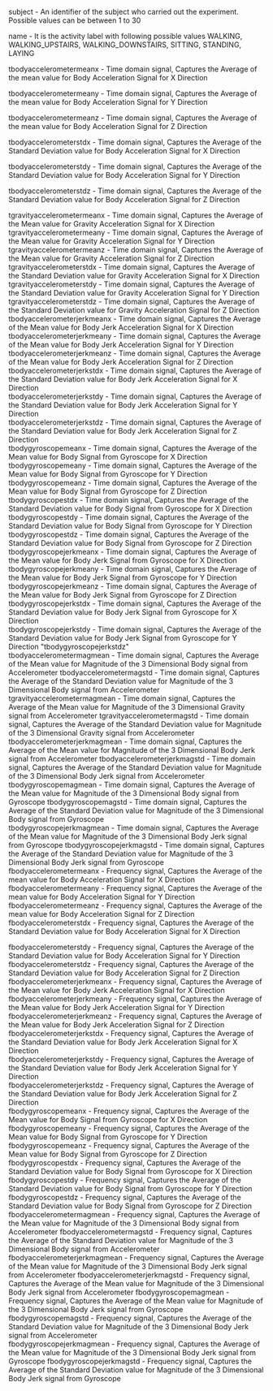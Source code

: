 subject - An identifier of the subject who carried out the experiment.
Possible values can be between 1 to 30

name - It is the activity label with following possible values
WALKING, WALKING_UPSTAIRS, WALKING_DOWNSTAIRS, SITTING, STANDING, LAYING                         

tbodyaccelerometermeanx - Time domain signal, Captures the Average of the mean value for Body Acceleration Signal for X Direction

tbodyaccelerometermeany   - Time domain signal, Captures the Average of the mean value for Body Acceleration Signal for Y Direction   

tbodyaccelerometermeanz   - Time domain signal, Captures the Average of the mean value for Body Acceleration Signal for Z Direction

tbodyaccelerometerstdx    - Time domain signal, Captures the Average of the Standard Deviation value for Body Acceleration Signal for X Direction   

tbodyaccelerometerstdy      - Time domain signal, Captures the Average of the Standard Deviation value for Body Acceleration Signal for Y Direction     

tbodyaccelerometerstdz 	- Time domain signal, Captures the Average of the Standard Deviation value for Body Acceleration Signal for Z Direction          

tgravityaccelerometermeanx	-     Time domain signal, Captures the Average of the Mean value for Gravity Acceleration Signal for X Direction          
tgravityaccelerometermeany	-	Time domain signal, Captures the Average of the Mean  value for Gravity Acceleration Signal for Y Direction             
tgravityaccelerometermeanz	-	Time domain signal, Captures the Average of the Mean  value for Gravity Acceleration Signal for Z Direction          
tgravityaccelerometerstdx	-	Time domain signal, Captures the Average of the Standard Deviation value for Gravity Acceleration Signal for X Direction              
tgravityaccelerometerstdy	-	Time domain signal, Captures the Average of the Standard Deviation value for Gravity Acceleration Signal for Y Direction          
tgravityaccelerometerstdz	-	Time domain signal, Captures the Average of the Standard Deviation value for Gravity Acceleration Signal for Z Direction              
tbodyaccelerometerjerkmeanx	-	Time domain signal, Captures the Average of the Mean value for Body Jerk Acceleration Signal for X Direction          
tbodyaccelerometerjerkmeany	-	Time domain signal, Captures the Average of the Mean value for Body Jerk Acceleration Signal for Y Direction            
tbodyaccelerometerjerkmeanz	-	Time domain signal, Captures the Average of the Mean value for Body Jerk Acceleration Signal for Z Direction             
tbodyaccelerometerjerkstdx	-	Time domain signal, Captures the Average of the Standard Deviation value for Body Jerk Acceleration Signal for X Direction               
tbodyaccelerometerjerkstdy	-	Time domain signal, Captures the Average of the Standard Deviation value for Body Jerk Acceleration Signal for Y Direction               
tbodyaccelerometerjerkstdz	-	Time domain signal, Captures the Average of the Standard Deviation value for Body Jerk Acceleration Signal for Z Direction                  
tbodygyroscopemeanx	-	Time domain signal, Captures the Average of the Mean value for Body Signal from Gyroscope for X Direction   
tbodygyroscopemeany	-	Time domain signal, Captures the Average of the Mean value for Body Signal from Gyroscope for Y Direction             
tbodygyroscopemeanz	-	Time domain signal, Captures the Average of the Mean value for Body Signal from Gyroscope for Z Direction   
tbodygyroscopestdx	-	Time domain signal, Captures the Average of the Standard Deviation value for Body Signal from Gyroscope for X Direction              
tbodygyroscopestdy	-	Time domain signal, Captures the Average of the Standard Deviation value for Body Signal from Gyroscope for Y Direction                       
tbodygyroscopestdz	-	Time domain signal, Captures the Average of the Standard Deviation value for Body Signal from Gyroscope for Z Direction                         
tbodygyroscopejerkmeanx	-	Time domain signal, Captures the Average of the Mean value for Body Jerk Signal from Gyroscope for X Direction              
tbodygyroscopejerkmeany	-	Time domain signal, Captures the Average of the Mean value for Body Jerk Signal from Gyroscope for Y Direction                    
tbodygyroscopejerkmeanz	-	Time domain signal, Captures the Average of the Mean value for Body Jerk Signal from Gyroscope for Z Direction              
tbodygyroscopejerkstdx	-	Time domain signal, Captures the Average of the Standard Deviation value for Body Jerk Signal from Gyroscope for X Direction                     
tbodygyroscopejerkstdy	-	Time domain signal, Captures the Average of the Standard Deviation value for Body Jerk Signal from Gyroscope for Y Direction                      "tbodygyroscopejerkstdz"       
tbodyaccelerometermagmean	-	Time domain signal, Captures the Average of the Mean value for Magnitude of the 3 Dimensional Body signal from Accelerometer
tbodyaccelerometermagstd	-     Time domain signal, Captures the Average of the Standard Deviation value for Magnitude of the 3 Dimensional Body signal from Accelerometer
tgravityaccelerometermagmean	-	Time domain signal, Captures the Average of the Mean value for Magnitude of the 3 Dimensional Gravity signal from Accelerometer
tgravityaccelerometermagstd	-	Time domain signal, Captures the Average of the Standard Deviation value for Magnitude of the 3 Dimensional Gravity signal from Accelerometer  
tbodyaccelerometerjerkmagmean	-	Time domain signal, Captures the Average of the Mean value for Magnitude of the 3 Dimensional Body Jerk signal from Accelerometer
tbodyaccelerometerjerkmagstd	-	 Time domain signal, Captures the Average of the Standard Deviation value for Magnitude of the 3 Dimensional Body Jerk signal from Accelerometer
tbodygyroscopemagmean	-	Time domain signal, Captures the Average of the Mean value for Magnitude of the 3 Dimensional Body signal from Gyroscope
tbodygyroscopemagstd	-	Time domain signal, Captures the Average of the Standard Deviation value for Magnitude of the 3 Dimensional Body signal from Gyroscope         
tbodygyroscopejerkmagmean	-	Time domain signal, Captures the Average of the Mean value for Magnitude of the 3 Dimensional Body Jerk signal from Gyroscope
tbodygyroscopejerkmagstd	-	   Time domain signal, Captures the Average of the Standard Deviation value for Magnitude of the 3 Dimensional Body Jerk signal from Gyroscope  
fbodyaccelerometermeanx	-	Frequency signal, Captures the Average of the mean value for Body Acceleration Signal for X Direction 
fbodyaccelerometermeany	-	Frequency signal, Captures the Average of the mean value for Body Acceleration Signal for Y Direction       
fbodyaccelerometermeanz	-	Frequency signal, Captures the Average of the mean value for Body Acceleration Signal for Z Direction 
fbodyaccelerometerstdx	-	Frequency signal, Captures the Average of the Standard Deviation value for Body Acceleration Signal for X Direction   
       
fbodyaccelerometerstdy	-	Frequency signal, Captures the Average of the Standard Deviation value for Body Acceleration Signal for Y Direction   
fbodyaccelerometerstdz	-	Frequency signal, Captures the Average of the Standard Deviation value for Body Acceleration Signal for Z Direction          
fbodyaccelerometerjerkmeanx	-	Frequency signal, Captures the Average of the Mean value for Body Jerk Acceleration Signal for X Direction
fbodyaccelerometerjerkmeany	-	Frequency signal, Captures the Average of the Mean value for Body Jerk Acceleration Signal for Y Direction  
fbodyaccelerometerjerkmeanz	-	Frequency signal, Captures the Average of the Mean value for Body Jerk Acceleration Signal for Z Direction
fbodyaccelerometerjerkstdx	-	Frequency signal, Captures the Average of the Standard Deviation value for Body Jerk Acceleration Signal for X Direction   
fbodyaccelerometerjerkstdy	-	Frequency signal, Captures the Average of the Standard Deviation value for Body Jerk Acceleration Signal for Y Direction   
fbodyaccelerometerjerkstdz	-	Frequency signal, Captures the Average of the Standard Deviation value for Body Jerk Acceleration Signal for Z Direction      
fbodygyroscopemeanx	-	Frequency signal, Captures the Average of the Mean value for Body Signal from Gyroscope for X Direction
fbodygyroscopemeany	-	Frequency signal, Captures the Average of the Mean value for Body Signal from Gyroscope for Y Direction          
fbodygyroscopemeanz	-	Frequency signal, Captures the Average of the Mean value for Body Signal from Gyroscope for Z Direction
fbodygyroscopestdx	-	Frequency signal, Captures the Average of the Standard Deviation value for Body Signal from Gyroscope for X Direction           
fbodygyroscopestdy	-	Frequency signal, Captures the Average of the Standard Deviation value for Body Signal from Gyroscope for Y Direction           	
fbodygyroscopestdz	-   Frequency signal, Captures the Average of the Standard Deviation value for Body Signal from Gyroscope for Z Direction                   
fbodyaccelerometermagmean	-	Frequency signal, Captures the Average of the Mean value for Magnitude of the 3 Dimensional Body signal from Accelerometer
fbodyaccelerometermagstd	-	Frequency signal, Captures the Average of the Standard Deviation value for Magnitude of the 3 Dimensional Body signal from Accelerometer     
fbodyaccelerometerjerkmagmean - Frequency signal, Captures the Average of the Mean value for Magnitude of the 3 Dimensional Body Jerk signal from Accelerometer
fbodyaccelerometerjerkmagstd	-	Frequency signal, Captures the Average of the Mean value for Magnitude of the 3 Dimensional Body Jerk signal from Accelerometer 
fbodygyroscopemagmean	-	Frequency signal, Captures the Average of the Mean value for Magnitude of the 3 Dimensional Body Jerk signal from Gyroscope
fbodygyroscopemagstd	-	Frequency signal, Captures the Average of the Standard Deviation value for Magnitude of the 3 Dimensional Body Jerk signal from Accelerometer         
fbodygyroscopejerkmagmean	-	Frequency signal, Captures the Average of the Mean value for Magnitude of the 3 Dimensional Body Jerk signal from Gyroscope
fbodygyroscopejerkmagstd	-	Frequency signal, Captures the Average of the Standard Deviation value for Magnitude of the 3 Dimensional Body Jerk signal from Gyroscope